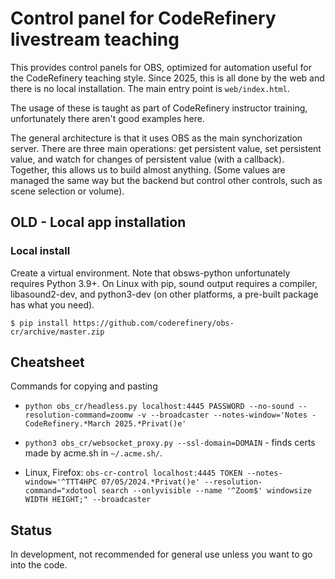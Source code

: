 # Control panel for CodeRefinery livestream teaching

This provides control panels for OBS, optimized for automation useful
for the CodeRefinery teaching style.  Since 2025, this is all done by
the web and there is no local installation.  The main entry point is
`web/index.html`.

The usage of these is taught as part of CodeRefinery instructor
training, unfortunately there aren't good examples here.

The general architecture is that it uses OBS as the main
synchorization server.  There are three main operations: get
persistent value, set persistent value, and watch for changes of
persistent value (with a callback).  Together, this allows us to build
almost anything.  (Some values are managed the same way but the
backend but control other controls, such as scene selection or
volume).

## OLD - Local app installation


### Local install

Create a virtual environment.  Note that obsws-python unfortunately
requires Python 3.9+.  On Linux with pip, sound output requires a
compiler, libasound2-dev, and python3-dev (on other platforms, a
pre-built package has what you need).

```
$ pip install https://github.com/coderefinery/obs-cr/archive/master.zip
```



## Cheatsheet

Commands for copying and pasting

* `python obs_cr/headless.py localhost:4445 PASSWORD --no-sound --resolution-command=zoomw -v --broadcaster --notes-window='Notes - CodeRefinery.*March 2025.*Privat()e'`

* `python3 obs_cr/websocket_proxy.py --ssl-domain=DOMAIN` - finds
  certs made by acme.sh in `~/.acme.sh/`.

* Linux, Firefox: `obs-cr-control localhost:4445 TOKEN --notes-window='^TTT4HPC 07/05/2024.*Privat()e' --resolution-command="xdotool search --onlyvisible --name '^Zoom$' windowsize WIDTH HEIGHT;" --broadcaster`


## Status

In development, not recommended for general use unless you want to go
into the code.
